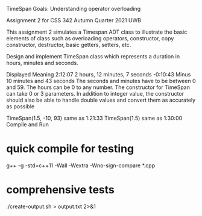 TimeSpan
Goals: Understanding operator overloading

Assignment 2 for CSS 342 Autumn Quarter 2021 UWB

This assignment 2 simulates a Timespan ADT class to illustrate the basic elements of class such as overloading operators, constructor, copy constructor, destructor, basic getters, setters, etc.

Design and implement TimeSpan class which represents a duration in hours, minutes and seconds.

Displayed       Meaning
2:12:07         2 hours, 12 minutes, 7 seconds
-0:10:43        Minus 10 minutes and 43 seconds
The seconds and minutes have to be between 0 and 59. The hours can be 0 to any number. The constructor for TimeSpan can take 0 or 3 parameters. In addition to integer value, the constructor should also be able to handle double values and convert them as accurately as possible

TimeSpan(1.5, -10, 93)	same as 1:21:33
TimeSpan(1.5)		    same as 1:30:00
Compile and Run

# quick compile for testing
g++ -g -std=c++11 -Wall -Wextra -Wno-sign-compare *.cpp

# comprehensive tests
./create-output.sh > output.txt 2>&1
